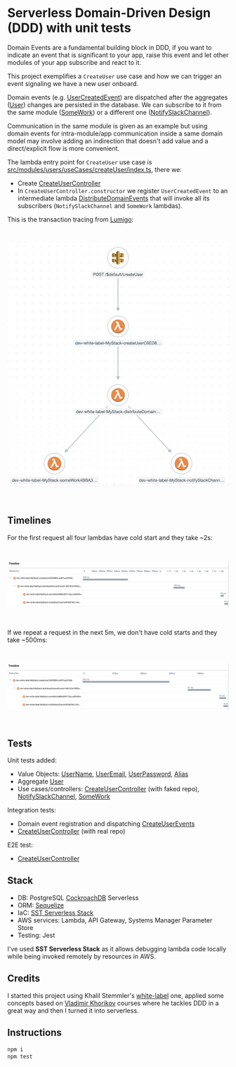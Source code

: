 # Serverless Domain-Driven Design (DDD) with unit tests

Domain Events are a fundamental building block in DDD, if you want to indicate an event that is significant to your app, raise this event and let other modules of your app subscribe and react to it.

This project exemplifies a `CreateUser` use case and how we can trigger an event signaling we have a new user onboard.

Domain events (e.g. [UserCreatedEvent](src/modules/users/domain/events/UserCreatedEvent.ts)) are dispatched after the aggregates ([User](src/modules/users/domain/User.ts)) changes are persisted in the database. We can subscribe to it from the same module ([SomeWork](src/modules/users/useCases/someWork/SomeWork.ts)) or a different one ([NotifySlackChannel](src/modules/notification/useCases/notifySlackChannel/NotifySlackChannel.ts)).

Communication in the same module is given as an example but using domain events for intra-module/app communication inside a same domain model may involve adding an indirection that doesn't add value and a direct/explicit flow is more convenient.

The lambda entry point for `CreateUser` use case is [src/modules/users/useCases/createUser/index.ts](src/modules/users/useCases/createUser/index.ts), there we:
* Create [CreateUserController](src/modules/users/useCases/createUser/CreateUserController.ts)
* In `CreateUserController.constructor` we register `UserCreatedEvent` to an intermediate lambda [DistributeDomainEvents](src/shared/infra/dispatchEvents/DistributeDomainEvents.ts) that will invoke all its subscribers (`NotifySlackChannel` and `SomeWork` lambdas).

This is the transaction tracing from [Lumigo](https://lumigo.io):

<br />
<p align="center">
    <img alt="graph" src="doc/graph.png" />
</p>
<br />

## Timelines

For the first request all four lambdas have cold start and they take ~2s:

<br />
<p align="center">
    <img alt="timeline1" src="doc/timeline1.png" />
</p>
<br />

If we repeat a request in the next 5m, we don't have cold starts and they take ~500ms:

<br />
<p align="center">
    <img alt="timeline1" src="doc/timeline2.png" />
</p>
<br />

## Tests

Unit tests added:

- Value Objects: [UserName](src/modules/users/domain/UserEmail.unit.ts), [UserEmail](src/modules/users/domain/UserEmail.unit.ts), [UserPassword](src/modules/users/domain/UserPassword.unit.ts), [Alias](src/modules/users/domain/Alias.unit.ts)
- Aggregate [User](src/modules/users/domain/User.unit.ts)
- Use cases/controllers: [CreateUserController](src/modules/users/useCases/createUser/CreateUserController.unit.ts) (with faked repo), [NotifySlackChannel](src/modules/notification/useCases/notifySlackChannel/NotifySlackChannel.unit.ts), [SomeWork](src/modules/users/useCases/someWork/SomeWork.unit.ts)

Integration tests:

- Domain event registration and dispatching [CreateUserEvents](src/modules/users/useCases/createUser/CreateUserEvents.int.ts)
- [CreateUserController](src/modules/users/useCases/createUser/CreateUserController.int.ts) (with real repo)

E2E test:

- [CreateUserController](src/modules/users/useCases/createUser/CreateUserController.e2e.ts)

## Stack

* DB: PostgreSQL [CockroachDB](https://www.cockroachlabs.com) Serverless
* ORM: [Sequelize](https://sequelize.org)
* IaC: [SST Serverless Stack](https://sst.dev)
* AWS services: Lambda, API Gateway, Systems Manager Parameter Store 
* Testing: Jest

I've used **SST Serverless Stack** as it allows debugging lambda code locally while being invoked remotely by resources in AWS.

## Credits

I started this project using Khalil Stemmler's [white-label](https://github.com/stemmlerjs/white-label) one, applied some concepts based on [Vladimir Khorikov](https://enterprisecraftsmanship.com) courses where he tackles DDD in a great way and then I turned it into serverless.

## Instructions

```
npm i
npm test
```
